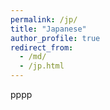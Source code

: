 ```yaml
---
permalink: /jp/
title: "Japanese"
author_profile: true
redirect_from:
  - /md/
  - /jp.html
---
```


pppp


